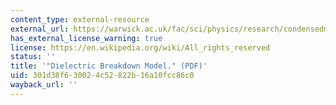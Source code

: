 ```yaml
---
content_type: external-resource
external_url: https://warwick.ac.uk/fac/sci/physics/research/condensedmatt/imr_cdt/students/matthew_dale/dla/
has_external_license_warning: true
license: https://en.wikipedia.org/wiki/All_rights_reserved
status: ''
title: '"Dielectric Breakdown Model." (PDF)'
uid: 301d38f6-3002-4c52-822b-16a10fcc86c0
wayback_url: ''
---
```

